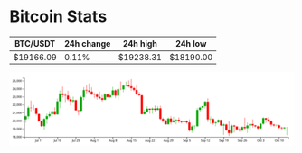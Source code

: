 # Bitcoin Stats

BTC/USDT|24h change|24h high|24h low|
|---|---|---|---|
|$19166.09|0.11%|$19238.31|$18190.00|

<img src="./chart.svg">
